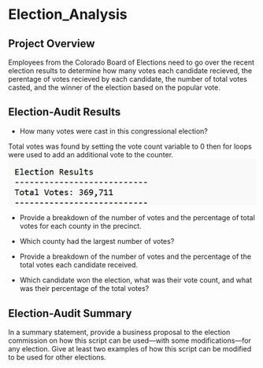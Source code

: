 # Election_Analysis

## Project Overview
Employees from the Colorado Board of Elections need to go over the recent election results to determine how many votes each candidate recieved, the perentage of votes recieved by each candidate, the number of total votes casted, and the winner of the election based on the popular vote.


## Election-Audit Results 

* How many votes were cast in this congressional election?

Total votes was found by setting the vote count variable to 0 then for loops were used to add an additional vote to the counter.
![total votes](https://github.com/vanessaneang/Election_Analysis/blob/main/Resources/total_votes.png)

* Provide a breakdown of the number of votes and the percentage of total votes for each county in the precinct.

* Which county had the largest number of votes?

* Provide a breakdown of the number of votes and the percentage of the total votes each candidate received.

* Which candidate won the election, what was their vote count, and what was their percentage of the total votes?

## Election-Audit Summary
In a summary statement, provide a business proposal to the election commission on how this script can be used—with some modifications—for any election. Give at least two examples of how this script can be modified to be used for other elections.
